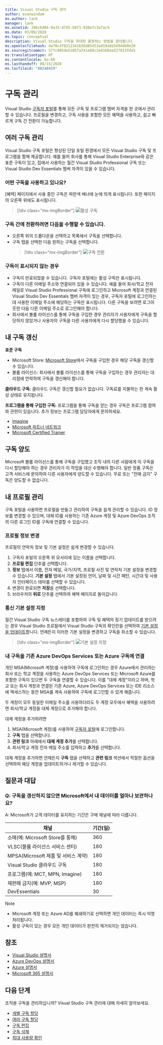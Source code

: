 ```yaml
---
title: Visual Studio 구독 관리
author: evanwindom
ms.author: lank
manager: lank
ms.assetid: 196c6d04-9a33-47d5-b0f1-038e7c3a7ac9
ms.date: 03/09/2020
ms.topic: conceptual
description: Visual Studio 구독을 최대한 활용하는 방법을 알아봅니다.
ms.openlocfilehash: da78c4f9212341636d85453ad19dde549ddb0e20
ms.sourcegitcommit: 577c905de52057a741e68c2ed168ea527813fda5
ms.translationtype: HT
ms.contentlocale: ko-KR
ms.lasthandoff: 08/15/2020
ms.locfileid: "88248429"
---
```

# <a name="managing-subscriptions"></a>구독 관리

Visual Studio [구독자 포털](https://my.visualstudio.com)를 통해 모든 구독 및 프로그램 멤버 자격을 한 곳에서 관리할 수 있습니다. 프로필을 변경하고, 구독 사용을 포함한 모든 혜택을 사용하고, 쉽고 빠르게 구독 간 전환이 가능합니다.

## <a name="managing-multiple-subscriptions"></a>여러 구독 관리

Visual Studio 구독 포털은 향상된 단일 포털 환경에서 모든 Visual Studio 구독 및 프로그램을 함께 제공합니다. 예를 들어 회사를 통해 Visual Studio Enterprise와 같은 표준 구독이 있고, 집에서 사용하는 월간 Visual Studio Professional 구독 또는 Visual Studio Dev Essentials 멤버 자격이 있을 수 있습니다.

### <a name="which-subscription-am-i-using"></a>어떤 구독을 사용하고 있나요?

[혜택] 페이지에서 사용 중인 구독은 파란색 배너에 눈에 띄게 표시됩니다. 또한 페이지의 오른쪽 위에도 표시됩니다.
> [!div class="mx-imgBorder"]
> ![활성 구독](_img/manage-vs-subscriptions/current-subscription-cropped.png "현재 구독은 페이지상단과 구독 드롭다운 목록에 표시됩니다.")

### <a name="to-switch-between-subscriptions-you-can"></a>구독 간에 전환하려면 다음을 수행할 수 있습니다.

- 오른쪽 위의 드롭다운을 선택하고 목록에서 구독을 선택합니다.
- 구독 탭을 선택한 다음 원하는 구독을 선택합니다.
  > [!div class="mx-imgBorder"]
  > ![구독 전환](_img/manage-vs-subscriptions/change-subscription-resized.png "구독 탭을 선택하여 모든 구독에 대한 자세한 정보를 확인하고 구독을 전환할 수 있습니다.")

### <a name="if-your-subscription-is-not-visible"></a>구독이 표시되지 않는 경우

- 구독이 만료되었을 수 있습니다. 구독자 포털에는 활성 구독만 표시됩니다.
- 구독이 다른 이메일 주소와 연결되어 있을 수 있습니다. 예를 들어 회사/학교 전자 메일로 Visual Studio Professional 구독에 로그인하고 Microsoft 계정과 연결된 Visual Studio Dev Essentials 멤버 자격이 있는 경우, 구독자 포털에 로그인하는 데 사용한 이메일 주소에 해당하는 구독만 표시됩니다. 다른 구독을 보려면 로그아웃한 다음 다른 이메일 주소로 로그인해야 합니다.
- 회사에서 볼륨 라이선스를 통해 구독을 구입한 경우 관리자가 사용자에게 구독을 할당하지 않았거나 사용자의 구독을 다른 사용자에게 다시 할당했을 수 있습니다.

## <a name="renewing-my-subscriptions"></a>내 구독 갱신

**표준 구독**
- Microsoft Store: [Microsoft Store](https://www.microsoft.com/store)에서 구독을 구입한 경우 해당 구독을 갱신할 수 있습니다.
- 볼륨 라이선스:  회사에서 볼륨 라이선스를 통해 구독을 구입하는 경우 관리자는 대리점에 연락하여 구독을 갱신해야 합니다.

**클라우드 구독:**  클라우드 구독은 갱신할 필요가 없습니다. 구독료를 지불하는 한 계속 활성 상태로 유지됩니다.

**프로그램을 통해 구입한 구독:**  프로그램을 통해 구독을 얻는 경우 구독은 프로그램 참여와 관련이 있습니다. 추가 정보는 프로그램 담당자에게 문의하세요.

- [Imagine](https://imagine.microsoft.com/about)
- [Microsoft 파트너 네트워크](https://partner.microsoft.com)
- [Microsoft Certified Trainer](https://www.microsoft.com/learning/mct-certification.aspx)

## <a name="transferring-subscriptions"></a>구독 양도

Microsoft 볼륨 라이선스를 통해 구독을 구입했고 조직 내의 다른 사람에게 이 구독을 다시 할당해야 하는 경우 관리자가 이 작업을 대신 수행해야 합니다.
일반 정품 구독은 고객 서비스에 문의하여 다른 사용자에게 양도할 수 있습니다. 무료 또는 "전매 금지" 구독은 양도할 수 없습니다.

## <a name="managing-my-profile"></a>내 프로필 관리

구독 포털을 사용하면 프로필을 만들고 관리하여 구독을 쉽게 관리할 수 있습니다. ID 정보를 변경할 수 있으며, 대체 ID를 사용하는 기존 Azure 계정 및 Azure DevOps 조직의 다른 로그인 ID를 구독에 연결할 수 있습니다.

### <a name="changing-profile-information"></a>프로필 정보 변경

프로필의 연락처 정보 및 기본 설정은 쉽게 변경할 수 있습니다.

1. 구독자 포털의 오른쪽 위 모서리에 있는 이름을 선택합니다.
2. **프로필 편집** 단추를 선택합니다.
3. **정보** 탭에서 이름, 전자 메일, 국가/지역, 프로필 사진 및 연락처 기본 설정을 변경할 수 있습니다. **기본 설정** 탭에서 기본 설정된 언어, 날짜 및 시간 패턴, 시간대 및 사용자 인터페이스 테마를 선택할 수 있습니다.
4. 변경이 완료되면 **저장**을 선택합니다.
5. 브라우저의 **뒤로** 단추를 선택하여 혜택 페이지로 돌아갑니다.

### <a name="setting-communications-preferences"></a>통신 기본 설정 지정
월간 Visual Studio 구독 뉴스레터를 포함하여 구독 및 혜택의 정기 업데이트를 받으려는 경우 Visual Studio 프로필에서 Visual Studio 구독의 확인란을 선택하여 [기본 설정을 업데이트](https://app.vsaex.visualstudio.com/me?workflowID=devprogram&tab=edit)합니다. 언제든지 이러한 기본 설정을 변경하고 구독을 취소할 수 있습니다. 

   > [!div class="mx-imgBorder"]
   > ![기본 설정 지정](_img/manage-vs-subscriptions/change-prefs.png "Visual Studio 구독 프로그램 전자 메일 확인란을 선택하여 업데이트를 수신할 수 있습니다.")
   
### <a name="linking-my-subscription-to-existing-azure-devops-services-or-azure-subscriptions"></a>내 구독을 기존 Azure DevOps Services 또는 Azure 구독에 연결
개인 MSA(Microsoft 계정)를 사용하여 구독에 로그인하는 경우 Azure에서 관리하는 회사 또는 학교 계정을 사용하는 Azure DevOps Services 또는 Microsoft Azure를 포함한 구독이 있으면 두 구독을 연결할 수 있습니다. 이를 "대체 계정"이라고 하며, 학교 또는 회사 계정과 연결된 기존 Azure, Azure DevOps Services 또는 IDE 리소스에 액세스하는 동안 MSA를 계속 사용하여 구독에 로그인할 수 있게 해줍니다.

두 계정이 모두 동일한 이메일 주소를 사용하더라도 두 계정 모두에서 혜택을 사용하려면 회사/학교 계정을 대체 계정으로 추가해야 합니다.

대체 계정을 추가하려면

1. MSA(Microsoft 계정)를 사용하여 [구독자 포털](https://my.visualstudio.com?wt.mc_id=o~msft~docs)에 로그인합니다.
2. **구독** 탭을 선택합니다.
3. **관련 링크** 아래에서 **대체 계정 추가**를 선택합니다.
4. 회사/학교 계정 전자 메일 주소를 입력하고 **추가**를 선택합니다.

대체 계정을 추가하면 언제든지 **구독** 탭을 선택하고 **관련 링크** 섹션에서 적절한 옵션을 선택하여 해당 계정을 업데이트하거나 제거할 수 있습니다.

## <a name="frequently-asked-questions"></a>질문과 대답

### <a name="q-if-i-do-not-renew-my-subscription-how-long-will-microsoft-keep-my-data"></a>Q: 구독을 갱신하지 않으면 Microsoft에서 내 데이터를 얼마나 보관하나요?
A: Microsoft가 고객 데이터를 유지하는 기간은 구매 채널에 따라 다릅니다.

| 채널                                                | 기간(일) |
|--------------------------------------------------------|-----------------|
|    소매(예: Microsoft Store를 통해)               |    360          |
|    VLSC(볼륨 라이선스 서비스 센터)              |    180          |
|    MPSA(Microsoft 제품 및 서비스 계약)    |    180          |
|    Visual Studio 클라우드 구독                   |    180          |
|    프로그램(예: MCT, MPN, Imagine)          |    180          |
|    재판매 금지(예: MVP, MSP)                      |    180          |
|    DevEssentials                                       |    30           |

> [!NOTE]
> - Microsoft 계정 또는 Azure AD를 폐쇄하기로 선택하면 개인 데이터는 즉시 익명 처리됩니다.
> - 활성 구독이 있는 경우 모든 개인 데이터가 완전히 제거되지는 않습니다.

## <a name="see-also"></a>참조
- [Visual Studio 설명서](https://docs.microsoft.com/visualstudio/)
- [Azure DevOps 설명서](https://docs.microsoft.com/azure/devops/)
- [Azure 설명서](https://docs.microsoft.com/azure/)
- [Microsoft 365 설명서](https://docs.microsoft.com/microsoft-365/)

## <a name="next-steps"></a>다음 단계
조직용 구독을 관리하십니까?  Visual Studio 구독 관리에 대해 자세히 알아보세요.
- [개별 구독 할당](assign-license.md)
- [여러 구독 할당](assign-license-bulk.md)
- [구독 편집](edit-license.md)
- [구독 삭제](delete-license.md)
- [최대 사용량 확인](maximum-usage.md)
